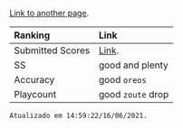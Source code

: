 [Link to another page](./submitted-scores.html).

| Ranking       | Link          |
|:-------------|:------------------|
| Submitted Scores         | [Link](./submitted-scores.html). |
| SS | good and plenty   |
| Accuracy           | good `oreos`      |
| Playcount           | good `zoute` drop |

```
Atualizado em 14:59:22/16/06/2021.
```
